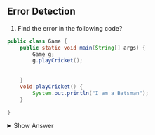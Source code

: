 ## Error Detection

1. Find the error in the following code?

``` java
public class Game {
	public static void main(String[] args) {
		Game g;
		g.playCricket();
		
		
	}
	void playCricket() {
		System.out.println("I am a Batsman");
	}

}

```

<details><summary>Show Answer</summary>

<b>Ans:</b> The above code creates a compile-time error, The object "g" is declared but not initialized, and It is not possible to use an object of a class without Initializing it.

</details>
